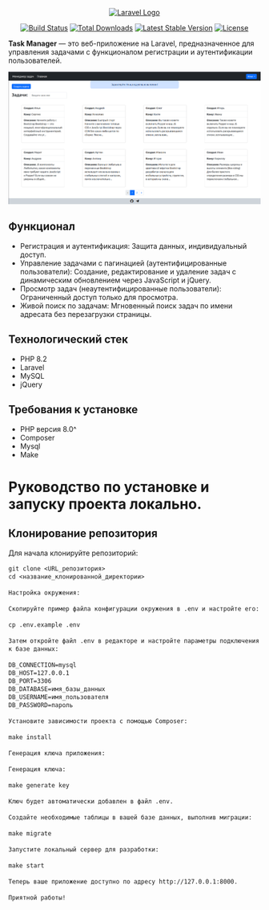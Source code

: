 <p align="center"><a href="https://laravel.com" target="_blank"><img src="https://raw.githubusercontent.com/laravel/art/master/logo-lockup/5%20SVG/2%20CMYK/1%20Full%20Color/laravel-logolockup-cmyk-red.svg" width="400" alt="Laravel Logo"></a></p>

<p align="center">
<a href="https://github.com/laravel/framework/actions"><img src="https://github.com/laravel/framework/workflows/tests/badge.svg" alt="Build Status"></a>
<a href="https://packagist.org/packages/laravel/framework"><img src="https://img.shields.io/packagist/dt/laravel/framework" alt="Total Downloads"></a>
<a href="https://packagist.org/packages/laravel/framework"><img src="https://img.shields.io/packagist/v/laravel/framework" alt="Latest Stable Version"></a>
<a href="https://packagist.org/packages/laravel/framework"><img src="https://img.shields.io/packagist/l/laravel/framework" alt="License"></a>
</p>


**Task Manager** — это веб-приложение на Laravel, предназначенное для управления задачами с функционалом регистрации и аутентификации пользователей.

![Main page](index.png)


## Функционал

- Регистрация и аутентификация: Защита данных, индивидуальный доступ.
- Управление задачами с пагинацией (аутентифицированные пользователи): Создание, редактирование и удаление задач с динамическим обновлением через JavaScript и jQuery.
- Просмотр задач (неаутентифицированные пользователи): Ограниченный доступ только для просмотра.
- Живой поиск по задачам: Мгновенный поиск задач по имени адресата без перезагрузки страницы.

## Технологический стек

- PHP 8.2
- Laravel
- MySQL
- jQuery

## Требования к установке

- PHP версия 8.0^
- Composer
- Mysql
- Make

# Руководство по установке и запуску проекта локально.

## Клонирование репозитория

Для начала клонируйте репозиторий:

```shell
git clone <URL_репозитория>
cd <название_клонированной_директории>

Настройка окружения:

Скопируйте пример файла конфигурации окружения в .env и настройте его:

cp .env.example .env

Затем откройте файл .env в редакторе и настройте параметры подключения к базе данных:

DB_CONNECTION=mysql
DB_HOST=127.0.0.1
DB_PORT=3306
DB_DATABASE=имя_базы_данных
DB_USERNAME=имя_пользователя
DB_PASSWORD=пароль

Установите зависимости проекта с помощью Composer:

make install

Генерация ключа приложения:

Генерация ключа:

make generate key

Ключ будет автоматически добавлен в файл .env.

Создайте необходимые таблицы в вашей базе данных, выполнив миграции:

make migrate

Запустите локальный сервер для разработки:

make start

Теперь ваше приложение доступно по адресу http://127.0.0.1:8000.

Приятной работы!

